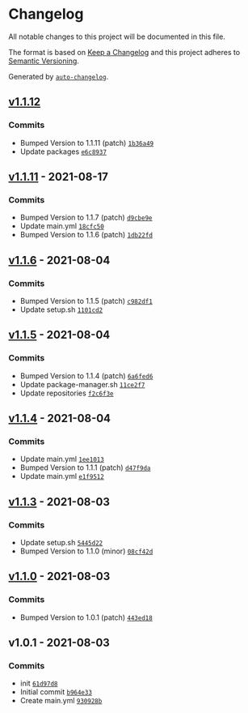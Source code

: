 # Changelog

All notable changes to this project will be documented in this file.

The format is based on [Keep a Changelog](https://keepachangelog.com/en/1.0.0/)
and this project adheres to [Semantic Versioning](https://semver.org/spec/v2.0.0.html).

Generated by [`auto-changelog`](https://github.com/CookPete/auto-changelog).

## [v1.1.12](https://github.com/PhotonOS/builder/compare/v1.1.11...v1.1.12)

### Commits

- Bumped Version to 1.1.11 (patch) [`1b36a49`](https://github.com/PhotonOS/builder/commit/1b36a49b60795da6f00e269a39f54893d367cb92)
- Update packages [`e6c8937`](https://github.com/PhotonOS/builder/commit/e6c89372cb048203ee2a451657d9bdcbb0fb1709)

## [v1.1.11](https://github.com/PhotonOS/builder/compare/v1.1.6...v1.1.11) - 2021-08-17

### Commits

- Bumped Version to 1.1.7 (patch) [`d9cbe9e`](https://github.com/PhotonOS/builder/commit/d9cbe9e96840fae109bfab99aa36c3df031d7940)
- Update main.yml [`18cfc50`](https://github.com/PhotonOS/builder/commit/18cfc50d953722a9877133e4fe027e153e31d498)
- Bumped Version to 1.1.6 (patch) [`1db22fd`](https://github.com/PhotonOS/builder/commit/1db22fdd15041228605a350844080de0352e00be)

## [v1.1.6](https://github.com/PhotonOS/builder/compare/v1.1.5...v1.1.6) - 2021-08-04

### Commits

- Bumped Version to 1.1.5 (patch) [`c982df1`](https://github.com/PhotonOS/builder/commit/c982df1c72c9e3a3d88f9692a045df13c2bc0c6d)
- Update setup.sh [`1101cd2`](https://github.com/PhotonOS/builder/commit/1101cd21d17c0761b74f2d20737cb9307c7b705a)

## [v1.1.5](https://github.com/PhotonOS/builder/compare/v1.1.4...v1.1.5) - 2021-08-04

### Commits

- Bumped Version to 1.1.4 (patch) [`6a6fed6`](https://github.com/PhotonOS/builder/commit/6a6fed6b4533410900fb4aa62a71685218cd1c01)
- Update package-manager.sh [`11ce2f7`](https://github.com/PhotonOS/builder/commit/11ce2f7f18e9a7f62843c064117b7dbec4dc2434)
- Update repositories [`f2c6f3e`](https://github.com/PhotonOS/builder/commit/f2c6f3eb943680e5571f11d6e53de6e168802ff7)

## [v1.1.4](https://github.com/PhotonOS/builder/compare/v1.1.3...v1.1.4) - 2021-08-04

### Commits

- Update main.yml [`1ee1013`](https://github.com/PhotonOS/builder/commit/1ee10133c2582560c263835c8e7ccf0d5cbd2da1)
- Bumped Version to 1.1.1 (patch) [`d47f9da`](https://github.com/PhotonOS/builder/commit/d47f9da2d66b9e851b4db3aab1dd961227d35208)
- Update main.yml [`e1f9512`](https://github.com/PhotonOS/builder/commit/e1f95127e41dc8667e6b3c73af29eef96cee03f6)

## [v1.1.3](https://github.com/PhotonOS/builder/compare/v1.1.0...v1.1.3) - 2021-08-03

### Commits

- Update setup.sh [`5445d22`](https://github.com/PhotonOS/builder/commit/5445d22ac788eeef00167bc0c8ba1df199fbea13)
- Bumped Version to 1.1.0 (minor) [`08cf42d`](https://github.com/PhotonOS/builder/commit/08cf42da7b464d0b910b14fe1008afeb0da9a232)

## [v1.1.0](https://github.com/PhotonOS/builder/compare/v1.0.1...v1.1.0) - 2021-08-03

### Commits

- Bumped Version to 1.0.1 (patch) [`443ed18`](https://github.com/PhotonOS/builder/commit/443ed183ba15dd024a8c8c26dcc0f81462e6ca4b)

## v1.0.1 - 2021-08-03

### Commits

- init [`61d97d8`](https://github.com/PhotonOS/builder/commit/61d97d8645226e0b5fc223e05bc827dfabbe8ee6)
- Initial commit [`b964e33`](https://github.com/PhotonOS/builder/commit/b964e33bfc7a5b81bcc6b13c489ba6c1ca3d6c19)
- Create main.yml [`930928b`](https://github.com/PhotonOS/builder/commit/930928b14f3409329cebb5310bb1edc774390b59)
